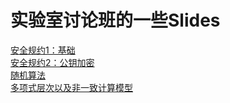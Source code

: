 # 实验室讨论班的一些Slides
[安全规约1：基础](./Slides/Introduction_to_Security_Reduction/Introduction_to_Security_Reduction_I_Basics.pptx)  
[安全规约2：公钥加密](./Slides/Introduction_to_Security_Reduction/Introduction_to_Security_Reduction_II_Public_Key_Encryption.pptx)  
[随机算法](./Slides/Randomized_Computation/Randomized_Computation.pdf)  
[多项式层次以及非一致计算模型](./Slides/Variations_on_P_and_NP/Variations_on_P_and_NP.pdf)  
